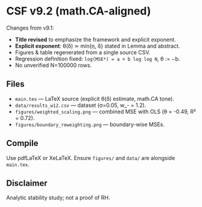 # CSF v9.2 (math.CA-aligned)

Changes from v9.1:
- **Title revised** to emphasize the framework and explicit exponent.
- **Explicit exponent**: θ(δ) ≍ min{η, δ} stated in Lemma and abstract.
- Figures & table regenerated from a single source CSV.
- Regression definition fixed: `log(MSE*) = a + b log log N`, θ := −b.
- No unverified N=100000 rows.

## Files
- `main.tex` — LaTeX source (explicit θ(δ) estimate, math.CA tone).
- `data/results_w12.csv` — dataset (σ=0.05, w_- = 1.2).
- `figures/weighted_scaling.png` — combined MSE with OLS (θ = -0.49, R² = 0.72).
- `figures/boundary_reweighting.png` — boundary-wise MSEs.

## Compile
Use pdfLaTeX or XeLaTeX. Ensure `figures/` and `data/` are alongside `main.tex`.

## Disclaimer
Analytic stability study; not a proof of RH.
